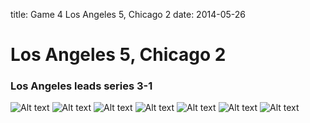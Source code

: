 title: Game 4 Los Angeles 5, Chicago 2
date: 2014-05-26

# Los Angeles 5, Chicago 2

### Los Angeles leads series 3-1

![Alt text](https://s3.amazonaws.com/gifbase/hawks_kings/hawks_kings_1_game4_small.gif)
![Alt text](https://s3.amazonaws.com/gifbase/hawks_kings/hawks_kings_2_game4_small.gif)
![Alt text](https://s3.amazonaws.com/gifbase/hawks_kings/hawks_kings_3_game4_small.gif)
![Alt text](https://s3.amazonaws.com/gifbase/hawks_kings/hawks_kings_4_game4_small.gif)
![Alt text](https://s3.amazonaws.com/gifbase/hawks_kings/hawks_kings_5_game4_small.gif)
![Alt text](https://s3.amazonaws.com/gifbase/hawks_kings/hawks_kings_6_game4_small.gif)
![Alt text](https://s3.amazonaws.com/gifbase/hawks_kings/hawks_kings_7_game4_small.gif)
